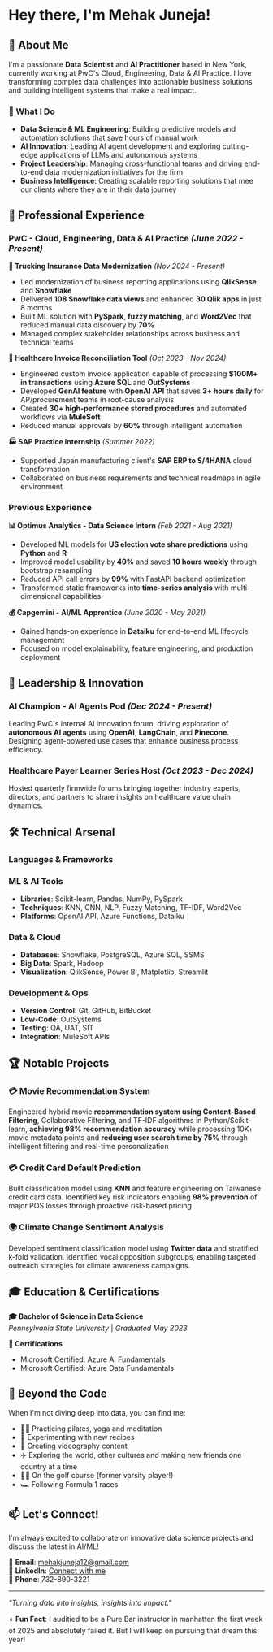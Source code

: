 # Hey there, I'm Mehak Juneja! 

## 🚀 About Me

I'm a passionate **Data Scientist** and **AI Practitioner** based in New York, currently working at PwC's Cloud, Engineering, Data & AI Practice. I love transforming complex data challenges into actionable business solutions and building intelligent systems that make a real impact.

### 🎯 What I Do
- **Data Science & ML Engineering**: Building predictive models and automation solutions that save hours of manual work
- **AI Innovation**: Leading AI agent development and exploring cutting-edge applications of LLMs and autonomous systems
- **Project Leadership**: Managing cross-functional teams and driving end-to-end data modernization initiatives for the firm
- **Business Intelligence**: Creating scalable reporting solutions that mee our clients where they are in their data journey

## 💼 Professional Experience

### PwC - Cloud, Engineering, Data & AI Practice *(June 2022 - Present)*

**🚛 Trucking Insurance Data Modernization** *(Nov 2024 - Present)*
- Led modernization of business reporting applications using **QlikSense** and **Snowflake**
- Delivered **108 Snowflake data views** and enhanced **30 Qlik apps** in just 8 months
- Built ML solution with **PySpark**, **fuzzy matching**, and **Word2Vec** that reduced manual data discovery by **70%**
- Managed complex stakeholder relationships across business and technical teams

**🏥 Healthcare Invoice Reconciliation Tool** *(Oct 2023 - Nov 2024)*
- Engineered custom invoice application capable of processing **$100M+ in transactions** using **Azure SQL** and **OutSystems**
- Developed **GenAI feature** with **OpenAI API** that saves **3+ hours daily** for AP/procurement teams in root-cause analysis
- Created **30+ high-performance stored procedures** and automated workflows via **MuleSoft**
- Reduced manual approvals by **60%** through intelligent automation

**🏭 SAP Practice Internship** *(Summer 2022)*
- Supported Japan manufacturing client's **SAP ERP to S/4HANA** cloud transformation
- Collaborated on business requirements and technical roadmaps in agile environment

### Previous Experience

**📊 Optimus Analytics - Data Science Intern** *(Feb 2021 - Aug 2021)*
- Developed ML models for **US election vote share predictions** using **Python** and **R**
- Improved model usability by **40%** and saved **10 hours weekly** through bootstrap resampling
- Reduced API call errors by **99%** with FastAPI backend optimization
- Transformed static frameworks into **time-series analysis** with multi-dimensional capabilities

**💰 Capgemini - AI/ML Apprentice** *(June 2020 - May 2021)*
- Gained hands-on experience in **Dataiku** for end-to-end ML lifecycle management
- Focused on model explainability, feature engineering, and production deployment

## 🎤 Leadership & Innovation

### AI Champion - AI Agents Pod *(Dec 2024 - Present)*
Leading PwC's internal AI innovation forum, driving exploration of **autonomous AI agents** using **OpenAI**, **LangChain**, and **Pinecone**. Designing agent-powered use cases that enhance business process efficiency.

### Healthcare Payer Learner Series Host *(Oct 2023 - Dec 2024)*
Hosted quarterly firmwide forums bringing together industry experts, directors, and partners to share insights on healthcare value chain dynamics.

## 🛠️ Technical Arsenal

### **Languages & Frameworks**



### **ML & AI Tools**
- **Libraries**: Scikit-learn, Pandas, NumPy, PySpark
- **Techniques**: KNN, CNN, NLP, Fuzzy Matching, TF-IDF, Word2Vec
- **Platforms**: OpenAI API, Azure Functions, Dataiku

### **Data & Cloud**
- **Databases**: Snowflake, PostgreSQL, Azure SQL, SSMS
- **Big Data**: Spark, Hadoop
- **Visualization**: QlikSense, Power BI, Matplotlib, Streamlit

### **Development & Ops**
- **Version Control**: Git, GitHub, BitBucket
- **Low-Code**: OutSystems
- **Testing**: QA, UAT, SIT
- **Integration**: MuleSoft APIs

## 🏆 Notable Projects
### 💳 Movie Recommendation System
Engineered hybrid movie **recommendation system using Content-Based Filtering**, Collaborative Filtering, and TF-IDF algorithms in Python/Scikit-learn, **achieving 98% recommendation accuracy** while processing 10K+ movie metadata points and **reducing user search time by 75%** through intelligent filtering and real-time personalization
### 💳 Credit Card Default Prediction
Built classification model using **KNN** and feature engineering on Taiwanese credit card data. Identified key risk indicators enabling **98% prevention** of major POS losses through proactive risk-based pricing.

### 🌍 Climate Change Sentiment Analysis
Developed sentiment classification model using **Twitter data** and stratified k-fold validation. Identified vocal opposition subgroups, enabling targeted outreach strategies for climate awareness campaigns.

## 🎓 Education & Certifications

**🎓 Bachelor of Science in Data Science**  
*Pennsylvania State University* | *Graduated May 2023*

**📜 Certifications**
- Microsoft Certified: Azure AI Fundamentals
- Microsoft Certified: Azure Data Fundamentals

## 🌟 Beyond the Code

When I'm not diving deep into data, you can find me:
- 🧘‍♀️ Practicing pilates, yoga and meditation
- 🍳 Experimenting with new recipes
- 🎥 Creating videography content
- ✈️ Exploring the world, other cultures and making new friends one country at a time
- 🏌️‍♀️ On the golf course (former varsity player!)
- 🏎️ Following Formula 1 races

## 📫 Let's Connect!

I'm always excited to collaborate on innovative data science projects and discuss the latest in AI/ML!

📧 **Email**: mehakjuneja12@gmail.com  
💼 **LinkedIn**: [Connect with me](https://linkedin.com/in/mehakjuneja)  
📱 **Phone**: 732-890-3221

---

*"Turning data into insights, insights into impact."*

⭐ **Fun Fact**: I auditied to be a Pure Bar instructor in manhatten the first week of 2025 and absolutely failed it. But I will keep on pursuing that dream this year!
